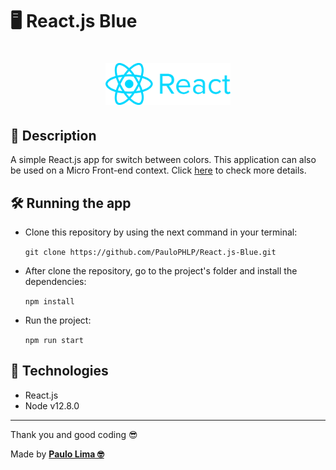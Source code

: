 # 🖥️ React.js Blue

<h1 align="center">
  <img src=".github/logo.png" width="200px" />
</h1>

## 🔎️ Description

A simple React.js app for switch between colors. This application can also be used on a Micro Front-end context. Click <a href="https://github.com/PauloPHLP/React.js-Host" target="__blank">here</a> to check more details.

## 🛠️ Running the app

- Clone this repository by using the next command in your terminal:

  `git clone https://github.com/PauloPHLP/React.js-Blue.git`

- After clone the repository, go to the project's folder and install the dependencies:

  `npm install`

- Run the project:

  `npm run start`

## 🚀️ Technologies

- React.js
- Node v12.8.0

---

Thank you and good coding 😎️

Made by **<a href="https://paulophlp.github.io/portfolio/" target="__blank">Paulo Lima 🤓️</a>**
